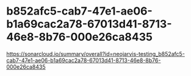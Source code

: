 # b852afc5-cab7-47e1-ae06-b1a69cac2a78-67013d41-8713-46e8-8b76-000e26ca8435
https://sonarcloud.io/summary/overall?id=neojarvis-testing_b852afc5-cab7-47e1-ae06-b1a69cac2a78-67013d41-8713-46e8-8b76-000e26ca8435
